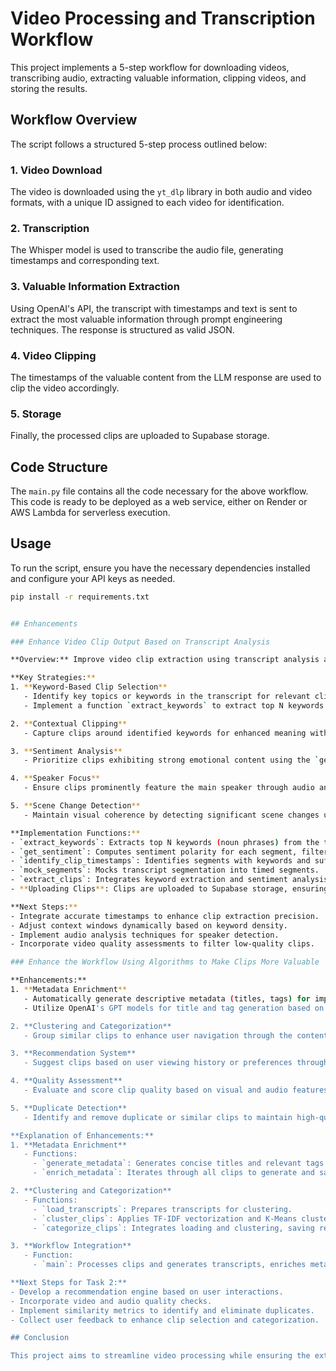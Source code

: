 # Video Processing and Transcription Workflow

This project implements a 5-step workflow for downloading videos, transcribing audio, extracting valuable information, clipping videos, and storing the results.

## Workflow Overview

The script follows a structured 5-step process outlined below:

### 1. Video Download
The video is downloaded using the `yt_dlp` library in both audio and video formats, with a unique ID assigned to each video for identification.

### 2. Transcription
The Whisper model is used to transcribe the audio file, generating timestamps and corresponding text.

### 3. Valuable Information Extraction
Using OpenAI's API, the transcript with timestamps and text is sent to extract the most valuable information through prompt engineering techniques. The response is structured as valid JSON.

### 4. Video Clipping
The timestamps of the valuable content from the LLM response are used to clip the video accordingly.

### 5. Storage
Finally, the processed clips are uploaded to Supabase storage.

## Code Structure

The `main.py` file contains all the code necessary for the above workflow. This code is ready to be deployed as a web service, either on Render or AWS Lambda for serverless execution.

## Usage

To run the script, ensure you have the necessary dependencies installed and configure your API keys as needed.

```bash
pip install -r requirements.txt


## Enhancements

### Enhance Video Clip Output Based on Transcript Analysis

**Overview:** Improve video clip extraction using transcript analysis and additional logical processes.

**Key Strategies:**
1. **Keyword-Based Clip Selection**
   - Identify key topics or keywords in the transcript for relevant clips using NLP techniques.
   - Implement a function `extract_keywords` to extract top N keywords and their timestamps.

2. **Contextual Clipping**
   - Capture clips around identified keywords for enhanced meaning with a context window (e.g., 30 seconds before and after each keyword).

3. **Sentiment Analysis**
   - Prioritize clips exhibiting strong emotional content using the `get_sentiment` function to compute sentiment polarity.

4. **Speaker Focus**
   - Ensure clips prominently feature the main speaker through audio and video analysis.

5. **Scene Change Detection**
   - Maintain visual coherence by detecting significant scene changes using video analysis libraries like OpenCV.

**Implementation Functions:**
- `extract_keywords`: Extracts top N keywords (noun phrases) from the transcript.
- `get_sentiment`: Computes sentiment polarity for each segment, filtering based on a defined threshold.
- `identify_clip_timestamps`: Identifies segments with keywords and sufficient sentiment.
- `mock_segments`: Mocks transcript segmentation into timed segments.
- `extract_clips`: Integrates keyword extraction and sentiment analysis for clip determination.
- **Uploading Clips**: Clips are uploaded to Supabase storage, ensuring only valuable content is retained.

**Next Steps:**
- Integrate accurate timestamps to enhance clip extraction precision.
- Adjust context windows dynamically based on keyword density.
- Implement audio analysis techniques for speaker detection.
- Incorporate video quality assessments to filter low-quality clips.

### Enhance the Workflow Using Algorithms to Make Clips More Valuable

**Enhancements:**
1. **Metadata Enrichment**
   - Automatically generate descriptive metadata (titles, tags) for improved searchability.
   - Utilize OpenAI's GPT models for title and tag generation based on the clip transcript.

2. **Clustering and Categorization**
   - Group similar clips to enhance user navigation through the content library using clustering algorithms (e.g., K-Means).

3. **Recommendation System**
   - Suggest clips based on user viewing history or preferences through collaborative filtering or content-based algorithms.

4. **Quality Assessment**
   - Evaluate and score clip quality based on visual and audio features using computer vision and audio analysis libraries.

5. **Duplicate Detection**
   - Identify and remove duplicate or similar clips to maintain high-quality content.

**Explanation of Enhancements:**
1. **Metadata Enrichment**
   - Functions:
     - `generate_metadata`: Generates concise titles and relevant tags based on clip transcripts.
     - `enrich_metadata`: Iterates through all clips to generate and save metadata in JSON format.

2. **Clustering and Categorization**
   - Functions:
     - `load_transcripts`: Prepares transcripts for clustering.
     - `cluster_clips`: Applies TF-IDF vectorization and K-Means clustering.
     - `categorize_clips`: Integrates loading and clustering, saving results in JSON.

3. **Workflow Integration**
   - Function:
     - `main`: Processes clips and generates transcripts, enriches metadata, and categorizes clips.

**Next Steps for Task 2:**
- Develop a recommendation engine based on user interactions.
- Incorporate video and audio quality checks.
- Implement similarity metrics to identify and eliminate duplicates.
- Collect user feedback to enhance clip selection and categorization.

## Conclusion

This project aims to streamline video processing while ensuring the extraction of valuable content and enhancing user engagement through metadata enrichment and intelligent categorization. Future enhancements will further improve the workflow's efficiency and effectiveness.